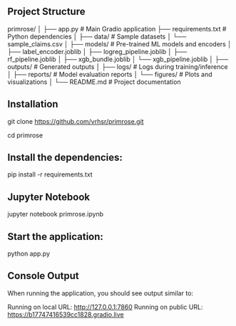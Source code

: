
## Project Structure

primrose/
│
├── app.py # Main Gradio application
├── requirements.txt # Python dependencies
│
├── data/ # Sample datasets
│ └── sample_claims.csv
│
├── models/ # Pre-trained ML models and encoders
│ ├── label_encoder.joblib
│ ├── logreg_pipeline.joblib
│ ├── rf_pipeline.joblib
│ ├── xgb_bundle.joblib
│ └── xgb_pipeline.joblib
│
├── outputs/ # Generated outputs
│ ├── logs/ # Logs during training/inference
│ ├── reports/ # Model evaluation reports
│ └── figures/ # Plots and visualizations
│
└── README.md # Project documentation



## Installation

git clone https://github.com/vrhsr/primrose.git

cd primrose


## Install the dependencies:

pip install -r requirements.txt

## Jupyter Notebook

jupyter notebook primrose.ipynb

## Start the application:

python app.py

## Console Output

When running the application, you should see output similar to:

Running on local URL:  http://127.0.0.1:7860
Running on public URL: https://b17747416539cc1828.gradio.live
